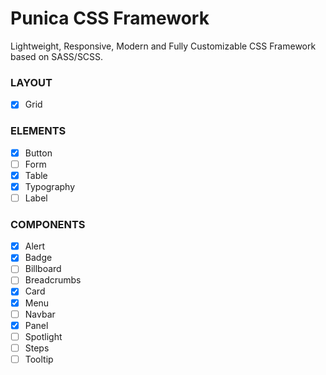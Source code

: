 # Punica CSS Framework
Lightweight, Responsive, Modern and Fully Customizable CSS Framework based on SASS/SCSS.

### LAYOUT
- [x] Grid

### ELEMENTS
- [x] Button
- [ ] Form
- [x] Table
- [x] Typography
- [ ] Label

### COMPONENTS
- [x] Alert
- [x] Badge
- [ ] Billboard
- [ ] Breadcrumbs
- [x] Card
- [x] Menu
- [ ] Navbar
- [x] Panel
- [ ] Spotlight
- [ ] Steps
- [ ] Tooltip
